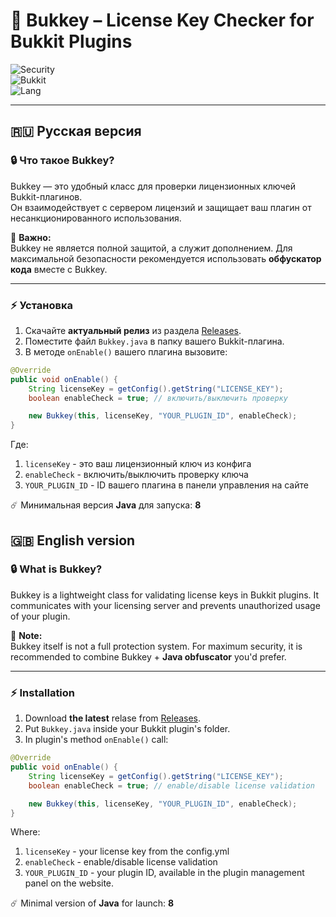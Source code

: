 # 📖 Bukkey – License Key Checker for Bukkit Plugins  

![Security](https://img.shields.io/badge/Security-Licensing-blue)  
![Bukkit](https://img.shields.io/badge/API-Bukkit%201.16.5-green)  
![Lang](https://img.shields.io/badge/Languages-RU%20%7C%20EN-orange)  

---

## 🇷🇺 Русская версия

### 🔒 Что такое Bukkey?
Bukkey — это удобный класс для проверки лицензионных ключей Bukkit-плагинов.  
Он взаимодействует с сервером лицензий и защищает ваш плагин от несанкционированного использования.  

📌 **Важно:**  
Bukkey не является полной защитой, а служит дополнением. Для максимальной безопасности рекомендуется использовать **обфускатор кода** вместе с Bukkey.  

---

### ⚡ Установка
1. Скачайте **актуальный релиз** из раздела [Releases](../../releases).  
2. Поместите файл `Bukkey.java` в папку вашего Bukkit-плагина.  
3. В методе `onEnable()` вашего плагина вызовите:  

```java
@Override
public void onEnable() {
    String licenseKey = getConfig().getString("LICENSE_KEY"); 
    boolean enableCheck = true; // включить/выключить проверку

    new Bukkey(this, licenseKey, "YOUR_PLUGIN_ID", enableCheck);
}
```
Где:

1. ```licenseKey``` - это ваш лицензионный ключ из конфига
2. ```enableCheck``` - включить/выключить проверку ключа
3. ```YOUR_PLUGIN_ID``` - ID вашего плагина в панели управления на сайте

☄️ Минимальная версия **Java** для запуска: **8**

## 🇬🇧 English version

### 🔒 What is Bukkey?
Bukkey is a lightweight class for validating license keys in Bukkit plugins.
It communicates with your licensing server and prevents unauthorized usage of your plugin. 

📌 **Note:**  
Bukkey itself is not a full protection system. For maximum security, it is recommended to combine Bukkey + **Java obfuscator** you'd prefer.

---

### ⚡ Installation
1. Download **the latest** relase from [Releases](../../releases).  
2. Put `Bukkey.java` inside your Bukkit plugin's folder.  
3. In plugin's method `onEnable()` call:  

```java
@Override
public void onEnable() {
    String licenseKey = getConfig().getString("LICENSE_KEY"); 
    boolean enableCheck = true; // enable/disable license validation

    new Bukkey(this, licenseKey, "YOUR_PLUGIN_ID", enableCheck);
}
```
Where:

1. ```licenseKey``` - your license key from the config.yml
2. ```enableCheck``` - enable/disable license validation
3. ```YOUR_PLUGIN_ID``` - your plugin ID, available in the plugin management panel on the website.

☄️ Minimal version of **Java** for launch: **8**
